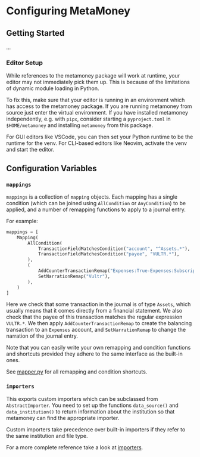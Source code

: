 # Configuring MetaMoney

## Getting Started

...

### Editor Setup

While references to the metamoney package will work at runtime, your editor may
not immediately pick them up. This is because of the limitations of dynamic
module loading in Python.

To fix this, make sure that your editor is running in an environment which has
access to the metamoney package. If you are running metamoney from source just
enter the virtual environment. If you have installed metamoney independently,
e.g. with `pipx`, consider starting a `pyproject.toml` in `$HOME/metamoney` and
installing `metamoney` from this package.

For GUI editors like VSCode, you can then set your Python runtime to be the
runtime for the venv. For CLI-based editors like Neovim, activate the venv and
start the editor.

## Configuration Variables

### `mappings`

`mappings` is a collection of `mapping` objects. Each mapping has a single
condition (which can be joined using `AllCondition` or `AnyCondition`) to be
applied, and a number of remapping functions to apply to a journal entry.

For example:

```py
mappings = [
    Mapping(
        AllCondition(
            TransactionFieldMatchesCondition("account", "^Assets.*"),
            TransactionFieldMatchesCondition("payee", "VULTR.*"),
        ),
        (
            AddCounterTransactionRemap("Expenses:True-Expenses:Subscriptions"),
            SetNarrationRemap("Vultr"),
        ),
    )
]
```

Here we check that some transaction in the journal is of type `Assets`, which
usually means that it comes directly from a financial statement. We also check
that the payee of this transaction matches the regular expression `VULTR.*`. We
then apply `AddCounterTransactionRemap` to create the balancing transaction to
an `Expenses` account, and `SetNarrationRemap` to change the narration of the
journal entry.

Note that you can easily write your own remapping and condition functions and
shortcuts provided they adhere to the same interface as the built-in ones.

See [mapper.py](../src/metamoney/mappers/mapper.py) for all remapping and
condition shortcuts.

### `importers`

This exports custom importers which can be subclassed from `AbstractImporter`.
You need to set up the functions `data_source()` and `data_institution()` to
return information about the institution so that metamoney can find the
appropriate importer.

Custom importers take precedence over built-in importers if they refer to the
same institution and file type.

For a more complete reference take a look at
[importers](../src/metamoney/importers).
